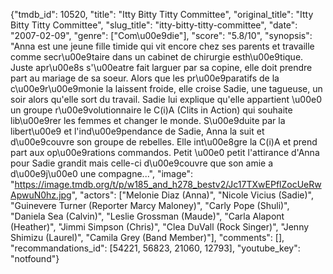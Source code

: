 {"tmdb_id": 10520, "title": "Itty Bitty Titty Committee", "original_title": "Itty Bitty Titty Committee", "slug_title": "itty-bitty-titty-committee", "date": "2007-02-09", "genre": ["Com\u00e9die"], "score": "5.8/10", "synopsis": "Anna est une jeune fille timide qui vit encore chez ses parents et travaille comme secr\u00e9taire dans un cabinet de chirurgie esth\u00e9tique. Juste apr\u00e8s s'\u00eatre fait larguer par sa copine, elle doit prendre part au mariage de sa soeur. Alors que les pr\u00e9paratifs de la c\u00e9r\u00e9monie la laissent froide, elle croise Sadie, une tagueuse, un soir alors qu'elle sort du travail. Sadie lui explique qu'elle appartient \u00e0 un groupe r\u00e9volutionnaire le C(i)A (Clits in Action) qui souhaite lib\u00e9rer les femmes et changer le monde. S\u00e9duite par la libert\u00e9 et l'ind\u00e9pendance de Sadie, Anna la suit et d\u00e9couvre son groupe de rebelles. Elle int\u00e8gre la C(i)A et prend part aux op\u00e9rations commandos. Petit \u00e0 petit l'attirance d'Anna pour Sadie grandit mais celle-ci d\u00e9couvre que son amie a d\u00e9j\u00e0 une compagne...", "image": "https://image.tmdb.org/t/p/w185_and_h278_bestv2/Jc17TXwEPflZocUeRwApwuN0hz.jpg", "actors": ["Melonie Diaz (Anna)", "Nicole Vicius (Sadie)", "Guinevere Turner (Reporter Marcy Maloney)", "Carly Pope (Shuli)", "Daniela Sea (Calvin)", "Leslie Grossman (Maude)", "Carla Alapont (Heather)", "Jimmi Simpson (Chris)", "Clea DuVall (Rock Singer)", "Jenny Shimizu (Laurel)", "Camila Grey (Band Member)"], "comments": [], "recommandations_id": [54221, 56823, 21060, 12793], "youtube_key": "notfound"}